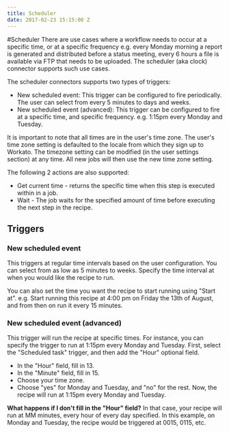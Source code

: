 ```yaml
---
title: Scheduler
date: 2017-02-23 15:15:00 Z
---
```


#Scheduler
There are use cases where a workflow needs to occur at a specific time, or at a specific frequency e.g. every Monday morning a report is generated and distributed before a status meeting, every 6 hours a file is available via FTP that needs to be uploaded. The scheduler (aka clock) connector supports such use cases.

The scheduler connectors supports two types of triggers:
* New scheduled event: This trigger can be configured to fire periodically. The user can select from every 5 minutes to days and weeks.
* New scheduled event (advanced): This trigger can be configured to fire at a specific time, and specific frequency. e.g. 1:15pm every Monday and Tuesday.

It is important to note that all times are in the user's time zone. The user's time zone setting is defaulted to the locale from which they sign up to Workato. The timezone setting can be modified (in the user settings section) at any time. All new jobs will then use the new time zone setting.

The following 2 actions are also supported:
* Get current time - returns the specific time when this step is executed within in a job. 
* Wait - The job waits for the specified amount of time before executing the next step in the recipe. 

## Triggers

### New scheduled event
This triggers at regular time intervals based on the user configuration. You can select from as low as 5 minutes to weeks. Specify the time interval at when you would like the recipe to run.

You can also set the time you want the recipe to start running using "Start at". e.g. Start running this recipe at 4:00 pm on Friday the 13th of August, and from then on run it every 15 minutes.

### New scheduled event (advanced) 
This trigger will run the recipe at specific times. For instance, you can specify the trigger to run at 1:15pm every Monday and Tuesday. First, select the "Scheduled task" trigger, and then add the "Hour" optional field.

* In the "Hour" field, fill in 13.
* In the "Minute" field, fill in 15.
* Choose your time zone.
* Choose "yes" for Monday and Tuesday, and "no" for the rest.
Now, the recipe will run at 1:15pm every Monday and Tuesday.

**What happens if I don't fill in the "Hour" field?**
In that case, your recipe will run at MM minutes, every hour of every day specified. In this example, on Monday and Tuesday, the recipe would be triggered at 0015, 0115, etc.
